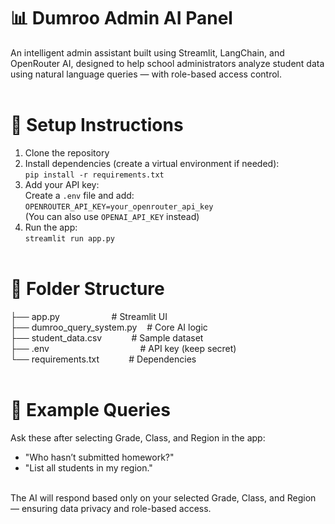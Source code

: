 # 📊 Dumroo Admin AI Panel<br>
An intelligent admin assistant built using Streamlit, LangChain, and OpenRouter AI, designed to help school administrators analyze student data using natural language queries — with role-based access control.<br><br>

# 🚀 Setup Instructions<br>
1. Clone the repository<br>
2. Install dependencies (create a virtual environment if needed):<br>
   `pip install -r requirements.txt`<br>
3. Add your API key:<br>
   Create a `.env` file and add:<br>
   `OPENROUTER_API_KEY=your_openrouter_api_key`<br>
   (You can also use `OPENAI_API_KEY` instead)<br>
4. Run the app:<br>
   `streamlit run app.py`<br><br>

# 📂 Folder Structure<br>
├── app.py &nbsp;&nbsp;&nbsp;&nbsp;&nbsp;&nbsp;&nbsp;&nbsp;&nbsp;&nbsp;&nbsp;&nbsp;&nbsp;&nbsp;&nbsp;&nbsp;&nbsp;&nbsp;&nbsp; # Streamlit UI<br>
├── dumroo_query_system.py &nbsp;&nbsp; # Core AI logic<br>
├── student_data.csv &nbsp;&nbsp;&nbsp;&nbsp;&nbsp;&nbsp;&nbsp;&nbsp;&nbsp;&nbsp; # Sample dataset<br>
├── .env &nbsp;&nbsp;&nbsp;&nbsp;&nbsp;&nbsp;&nbsp;&nbsp;&nbsp;&nbsp;&nbsp;&nbsp;&nbsp;&nbsp;&nbsp;&nbsp;&nbsp;&nbsp;&nbsp;&nbsp;&nbsp;&nbsp;&nbsp;&nbsp;&nbsp;&nbsp;&nbsp;&nbsp;&nbsp;&nbsp;&nbsp;&nbsp;&nbsp;&nbsp;&nbsp; # API key (keep secret)<br>
└── requirements.txt &nbsp;&nbsp;&nbsp;&nbsp;&nbsp;&nbsp;&nbsp;&nbsp;&nbsp;&nbsp; # Dependencies<br><br>

# 💬 Example Queries<br>
Ask these after selecting Grade, Class, and Region in the app:<br>
- "Who hasn’t submitted homework?"<br>
- "List all students in my region."<br><br>

The AI will respond based only on your selected Grade, Class, and Region — ensuring data privacy and role-based access.<br>
